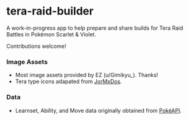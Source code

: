 # tera-raid-builder
A work-in-progress app to help prepare and share builds for Tera Raid Battles in Pokémon Scarlet & Violet.

Contributions welcome!

### Image Assets
- Most image assets provided by EZ (u/Gimikyu_). Thanks!
- Tera type icons adapated from [JorMxDos](https://www.deviantart.com/jormxdos).

### Data
- Learnset, Ability, and Move data originally obtained from [PokéAPI](https://pokeapi.co/).